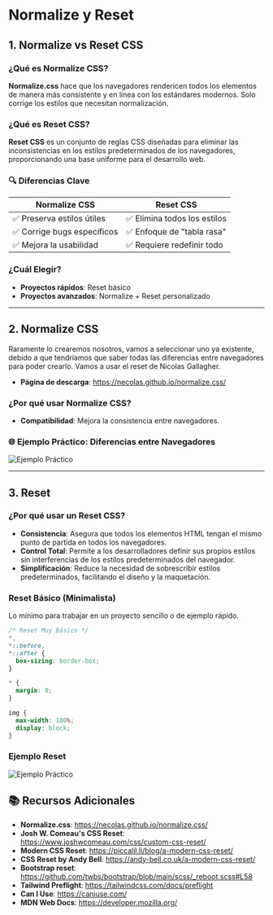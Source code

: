 # Normalize y Reset

## 1. Normalize vs Reset CSS

### ¿Qué es Normalize CSS?

**Normalize.css** hace que los navegadores rendericen todos los elementos de manera más consistente y en línea con los estándares modernos. Solo corrige los estilos que necesitan normalización.

### ¿Qué es Reset CSS?

**Reset CSS** es un conjunto de reglas CSS diseñadas para eliminar las inconsistencias en los estilos predeterminados de los navegadores, proporcionando una base uniforme para el desarrollo web.

### 🔍 Diferencias Clave

| Normalize CSS               | Reset CSS                    |
| --------------------------- | ---------------------------- |
| ✅ Preserva estilos útiles  | ✅ Elimina todos los estilos |
| ✅ Corrige bugs específicos | ✅ Enfoque de "tabla rasa"   |
| ✅ Mejora la usabilidad     | ✅ Requiere redefinir todo   |

### ¿Cuál Elegir?

- **Proyectos rápidos**: Reset básico
- **Proyectos avanzados**: Normalize + Reset personalizado

---

## 2. Normalize CSS

Raramente lo crearemos nosotros, vamos a seleccionar uno ya existente, debido a que tendríamos que saber todas las diferencias entre navegadores para poder crearlo. Vamos a usar el reset de Nicolas Gallagher.

- **Página de descarga**:
  https://necolas.github.io/normalize.css/

### ¿Por qué usar Normalize CSS?

- **Compatibilidad**: Mejora la consistencia entre navegadores.

### 🌐 Ejemplo Práctico: Diferencias entre Navegadores

![Ejemplo Práctico](./01-normalize-css/)

---

## 3. Reset

### ¿Por qué usar un Reset CSS?

- **Consistencia**: Asegura que todos los elementos HTML tengan el mismo punto de partida en todos los navegadores.
- **Control Total**: Permite a los desarrolladores definir sus propios estilos sin interferencias de los estilos predeterminados del navegador.
- **Simplificación**: Reduce la necesidad de sobrescribir estilos predeterminados, facilitando el diseño y la maquetación.

### Reset Básico (Minimalista)

Lo mínimo para trabajar en un proyecto sencillo o de ejemplo rápido.

```css
/* Reset Muy Básico */
*,
*::before,
*::after {
  box-sizing: border-box;
}

* {
  margin: 0;
}

img {
  max-width: 100%;
  display: block;
}
```

### Ejemplo Reset

![Ejemplo Práctico](./02-reset-css/)

## 📚 Recursos Adicionales

- **Normalize.css**: https://necolas.github.io/normalize.css/
- **Josh W. Comeau's CSS Reset**: https://www.joshwcomeau.com/css/custom-css-reset/
- **Modern CSS Reset**: https://piccalil.li/blog/a-modern-css-reset/
- **CSS Reset by Andy Bell**: https://andy-bell.co.uk/a-modern-css-reset/
- **Bootstrap reset**: https://github.com/twbs/bootstrap/blob/main/scss/_reboot.scss#L58
- **Tailwind Preflight**: https://tailwindcss.com/docs/preflight
- **Can I Use**: https://caniuse.com/
- **MDN Web Docs**: https://developer.mozilla.org/
